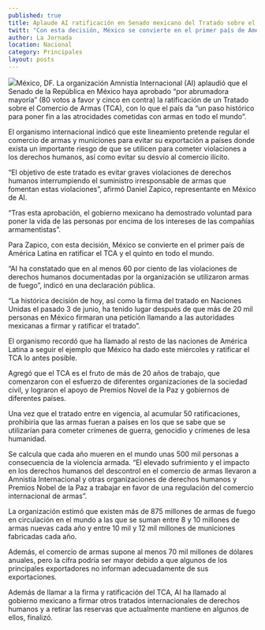 ```yaml
---
published: true
title: Aplaude AI ratificación en Senado mexicano del Tratado sobre el Comercio de Armas
twitt: "Con esta decisión, México se convierte en el primer país de América Latina en ratificar el TCA y el quinto en todo el mundo, dijo Daniel Zapico, representante del organismo en la nación."
author: La Jornada
location: Nacional
category: Principales
layout: posts
---
```


![](http://i.imgur.com/9Rm9owZm.jpg)México, DF. La organización Amnistía Internacional (AI) aplaudió que el Senado de la República en México haya aprobado “por abrumadora mayoría” (80 votos a favor y cinco en contra) la ratificación de un Tratado sobre el Comercio de Armas (TCA), con lo que el país da “un paso histórico para poner fin a las atrocidades cometidas con armas en todo el mundo”.

El organismo internacional indicó que este lineamiento pretende regular el comercio de armas y municiones para evitar su exportación a países donde exista un importante riesgo de que se utilicen para cometer violaciones a los derechos humanos, así como evitar su desvío al comercio ilícito.

“El objetivo de este tratado es evitar graves violaciones de derechos humanos interrumpiendo el suministro irresponsable de armas que fomentan estas violaciones”, afirmó Daniel Zapico, representante en México de AI.

“Tras esta aprobación, el gobierno mexicano ha demostrado voluntad para poner la vida de las personas por encima de los intereses de las compañías armamentistas”.

Para Zapico, con esta decisión, México se convierte en el primer país de América Latina en ratificar el TCA y el quinto en todo el mundo.

“AI ha constatado que en al menos 60 por ciento de las violaciones de derechos humanos documentadas por la organización se utilizaron armas de fuego”, indicó en una declaración pública.

“La histórica decisión de hoy, así como la firma del tratado en Naciones Unidas el pasado 3 de junio, ha tenido lugar después de que más de 20 mil personas en México firmaran una petición llamando a las autoridades mexicanas a firmar y ratificar el tratado”.

El organismo recordó que ha llamado al resto de las naciones de América Latina a seguir el ejemplo que México ha dado este miércoles y ratificar el TCA lo antes posible.

Agregó que el TCA es el fruto de más de 20 años de trabajo, que comenzaron con el esfuerzo de diferentes organizaciones de la sociedad civil, y lograron el apoyo de Premios Novel de la Paz y gobiernos de diferentes países.

Una vez que el tratado entre en vigencia, al acumular 50 ratificaciones, prohibiría que las armas fueran a países en los que se sabe que se utilizarían para cometer crímenes de guerra, genocidio y crímenes de lesa humanidad.

Se calcula que cada año mueren en el mundo unas 500 mil personas a consecuencia de la violencia armada. “El elevado sufrimiento y el impacto en los derechos humanos del descontrol en el comercio de armas llevaron a Amnistía Internacional y otras organizaciones de derechos humanos y Premios Nobel de la Paz a trabajar en favor de una regulación del comercio internacional de armas”.

La organización estimó que existen más de 875 millones de armas de fuego en circulación en el mundo a las que se suman entre 8 y 10 millones de armas nuevas cada año y entre 10 mil y 12 mil millones de municiones fabricadas cada año.

Además, el comercio de armas supone al menos 70 mil millones de dólares anuales, pero la cifra podría ser mayor debido a que algunos de los principales exportadores no informan adecuadamente de sus exportaciones.

Además de llamar a la firma y ratificación del TCA, AI ha llamado al gobierno mexicano a firmar otros tratados internacionales de derechos humanos y a retirar las reservas que actualmente mantiene en algunos de ellos, finalizó.
